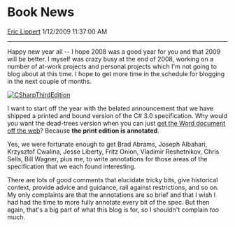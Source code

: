 # Book News

[Eric Lippert](https://social.msdn.microsoft.com/profile/Eric%20Lippert) 1/12/2009 11:37:00 AM

-----

Happy new year all -- I hope 2008 was a good year for you and that 2009 will be better. I myself was crazy busy at the end of 2008, working on a number of at-work projects and personal projects which I'm not going to blog about at this time. I hope to get more time in the schedule for blogging in the next couple of months.

[![CSharpThirdEdition](https://msdnshared.blob.core.windows.net/media/TNBlogsFS/BlogFileStorage/blogs_msdn/ericlippert/WindowsLiveWriter/BookNews_7920/CSharpThirdEdition_thumb.jpg)](https://msdnshared.blob.core.windows.net/media/TNBlogsFS/BlogFileStorage/blogs_msdn/ericlippert/WindowsLiveWriter/BookNews_7920/CSharpThirdEdition_2.jpg)

I want to start off the year with the belated announcement that we have shipped a printed and bound version of the C\# 3.0 specification. Why would you want the dead-trees version when you can just [get the Word document off the web](http://blogs.msdn.com/charlie/archive/2007/08/20/c-3-0-specification-now-available.aspx)? Because **the print edition is annotated**.

Yes, we were fortunate enough to get Brad Abrams, Joseph Albahari, Krzysztof Cwalina, Jesse Liberty, Fritz Onion, Vladimir Reshetnikov, Chris Sells, Bill Wagner, plus me, to write annotations for those areas of the specification that we each found interesting.

There are lots of good comments that elucidate tricky bits, give historical context, provide advice and guidance, rail against restrictions, and so on. My only complaints are that the annotations are so brief and that I wish I had had the time to more fully annotate every bit of the spec. But then again, that's a big part of what this blog is for, so I shouldn't complain *too* much.

